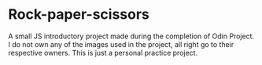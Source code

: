 # Rock-paper-scissors
A small JS introductory project made during the completion of Odin Project.
I do not own any of the images used in the project, all right go to their respective owners.
This is just a personal practice project.